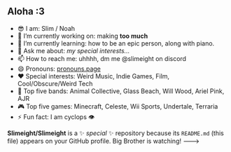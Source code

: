 ## Aloha :3

- 😎 I am: Slim / Noah
- 🔭 I’m currently working on: making **too much**
- 🌱 I’m currently learning: how to be an epic person, along with piano.
- 💬 Ask me about: _my special interests..._
- 📫 How to reach me: uhhhh, dm me @slimeight on discord
- 😄 Pronouns: [pronouns.page](en.pronouns.page/@slimeight)
- ❤️ Special interests: Weird Music, Indie Games, Film, Cool/Obscure/Weird Tech 
- 🎼 Top five bands: Animal Collective, Glass Beach, Will Wood, Ariel Pink, AJR
- 🎮 Top five games: Minecraft, Celeste, Wii Sports, Undertale, Terraria
- ⚡ Fun fact: I am cyclops 👁️


**Slimeight/Slimeight** is a ✨ _special_ ✨ repository because its `README.md` (this file) appears on your GitHub profile. Big Brother is watching! --->
